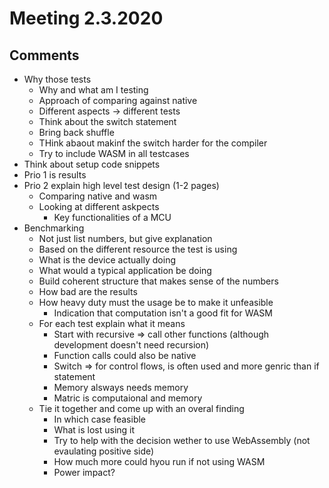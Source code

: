 # Meeting 2.3.2020

## Comments

- Why those tests
  - Why and what am I testing
  - Approach of comparing against native
  - Different aspects -> different tests
  - Think about the switch statement
  - Bring back shuffle
  - THink abaout makinf the switch harder for the compiler
  - Try to include WASM in all testcases
- Think about setup code snippets 
- Prio 1 is results
- Prio 2 explain high level test design (1-2 pages)
  - Comparing native and wasm
  - Looking at different askpects
    - Key functionalities of a MCU
- Benchmarking
  - Not just list numbers, but give explanation
  - Based on the different resource the test is using
  - What is the device actually doing
  - What would a typical application be doing
  - Build coherent structure that makes sense of the numbers
  - How bad are the results
  - How heavy duty must the usage be to make it unfeasible
    - Indication that computation isn't a good fit for WASM
  - For each test explain what it means
    - Start with recursive => call other functions (although development doesn't need recursion)
    - Function calls could also be native
    - Switch => for control flows, is often used and more genric than if statement
    - Memory alsways needs memory
    - Matric is computaional and memory
  - Tie it together and come up with an overal finding
    - In which case feasible
    - What is lost using it
    - Try to help with the decision wether to use WebAssembly (not evaulating positive side)
    - How much more could hyou run if not using WASM
    - Power impact?

